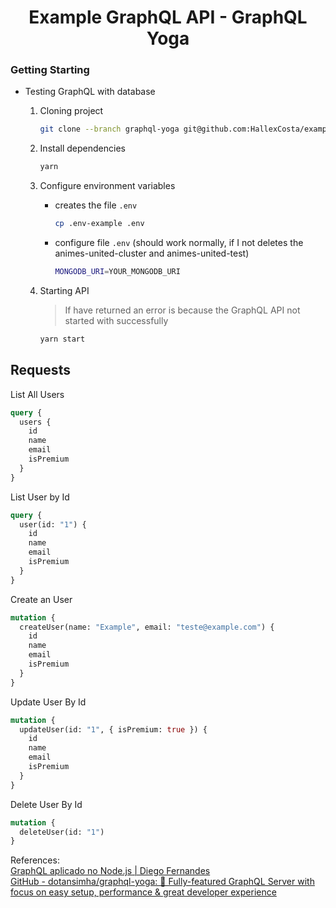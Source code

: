 <h1 align="center">
    Example GraphQL API - GraphQL Yoga
</h1>

### Getting Starting

- Testing GraphQL with database

  1. Cloning project

     ```bash
     git clone --branch graphql-yoga git@github.com:HallexCosta/example-graphql-api.git
     ```

  2. Install dependencies

     ```bash
     yarn
     ```

  3. Configure environment variables

     - creates the file `.env`

       ```bash
       cp .env-example .env
       ```

     - configure file `.env` (should work normally, if I not deletes the animes-united-cluster and animes-united-test)

       ```bash
       MONGODB_URI=YOUR_MONGODB_URI
       ```

  4. Starting API

     > If have returned an error is because the GraphQL API not started with successfully

     ```bash
     yarn start
     ```

## Requests

List All Users

```graphql
query {
  users {
    id
    name
    email
    isPremium
  }
}
```

List User by Id

```graphql
query {
  user(id: "1") {
    id
    name
    email
    isPremium
  }
}
```

Create an User

```graphql
mutation {
  createUser(name: "Example", email: "teste@example.com") {
    id
    name
    email
    isPremium
  }
}
```

Update User By Id

```graphql
mutation {
  updateUser(id: "1", { isPremium: true }) {
    id
    name
    email
    isPremium
  }
}
```

Delete User By Id

```graphql
mutation {
  deleteUser(id: "1")
}
```

References:  
[GraphQL aplicado no Node.js | Diego Fernandes](https://www.youtube.com/watch?v=oD8GqurXZ-0&t=701s)  
[GitHub - dotansimha/graphql-yoga: 🧘 Fully-featured GraphQL Server with focus on easy setup, performance & great developer experience](https://github.com/dotansimha/graphql-yoga)
